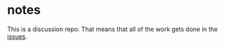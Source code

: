 # notes

This is a discussion repo. That means that all of the work gets done in the [issues](https://github.com/memex/notes/issues).
